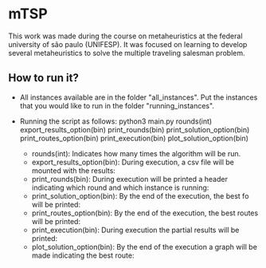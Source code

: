 # mTSP
This work was made during the course on metaheuristics at the federal university of são paulo (UNIFESP).
It was focused on learning to develop several metaheuristics to solve the multiple traveling salesman problem.

## How to run it?
- All instances available are in the folder "all_instances". Put the instances that you would like to run in the folder "running_instances".
- Running the script as follows: python3 main.py rounds(int) export_results_option(bin) print_rounds(bin) print_solution_option(bin) print_routes_option(bin) print_execution(bin) plot_solution_option(bin)

    - rounds(int): Indicates how many times the algorithm will be run.
    - export_results_option(bin): During execution, a csv file will be mounted with the results:
    - print_rounds(bin): During execution will be printed a header indicating which round and which instance is running:
    - print_solution_option(bin): By the end of the execution, the best fo will be printed:
    - print_routes_option(bin): By the end of the execution, the best routes will be printed:
    - print_execution(bin):  During execution the partial results will be printed:
    - plot_solution_option(bin): By the end of the execution a graph will be made indicating the best route:
